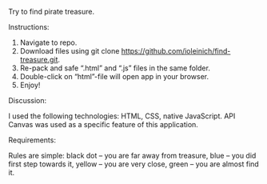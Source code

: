 Try to find pirate treasure.

Instructions:

1) Navigate to repo.
2) Download files using git clone https://github.com/ioleinich/find-treasure.git.
3) Re-pack and safe “.html” and “.js” files in the same folder.
4) Double-click on “html”-file will open app in your browser.
5) Enjoy!

Discussion:

I used the following technologies: HTML, CSS, native JavaScript. API Canvas was used as a specific feature of this application. 

Requirements:

Rules are simple: black dot – you are far away from treasure, blue – you did first step towards it, yellow – you are very close, green – you are almost find it.
